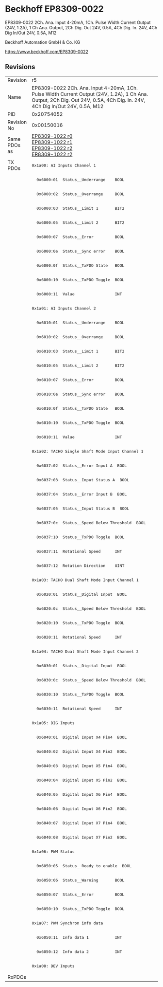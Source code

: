 # Beckhoff EP8309-0022

EP8309-0022 2Ch. Ana. Input 4-20mA, 1Ch. Pulse Width Current Output (24V, 1.2A), 1 Ch Ana. Output, 2Ch Dig. Out 24V, 0.5A, 4Ch Dig. In. 24V, 4Ch Dig In/Out 24V, 0.5A, M12

Beckhoff Automation GmbH & Co. KG

https://www.beckhoff.com/EP8309-0022

## Revisions
<table>
<tr>
<td>Revision</td>
<td>r5</td>
</tr>
<tr>
<td>Name</td>
<td>EP8309-0022 2Ch. Ana. Input 4-20mA, 1Ch. Pulse Width Current Output (24V, 1.2A), 1 Ch Ana. Output, 2Ch Dig. Out 24V, 0.5A, 4Ch Dig. In. 24V, 4Ch Dig In/Out 24V, 0.5A, M12</td>
</tr>
<tr>
<td>PID</td>
<td>0x20754052</td>
</tr>
<tr>
<td>Revision No</td>
<td>0x00150016</td>
</tr>
<tr>
<td>Same PDOs as</td>
<td><a href="EP8309-1022.md">EP8309-1022 r0</a><br/><a href="EP8309-1022.md">EP8309-1022 r1</a><br/><a href="EP8309-1022.md">EP8309-1022 r2</a><br/><a href="ER8309-1022.md">ER8309-1022 r2</a></td>
</tr>
<tr>
<td rowspan=57 valign=top>TX PDOs</td>
<td><pre>0x1a00: AI Inputs Channel 1</pre></td>
<td></td>
</tr>
<tr>
<td><pre>  0x6000:01  Status__Underrange    BOOL</pre></td>
</tr>
<tr>
<td><pre>  0x6000:02  Status__Overrange     BOOL</pre></td>
</tr>
<tr>
<td><pre>  0x6000:03  Status__Limit 1       BIT2</pre></td>
</tr>
<tr>
<td><pre>  0x6000:05  Status__Limit 2       BIT2</pre></td>
</tr>
<tr>
<td><pre>  0x6000:07  Status__Error         BOOL</pre></td>
</tr>
<tr>
<td><pre>  0x6000:0e  Status__Sync error    BOOL</pre></td>
</tr>
<tr>
<td><pre>  0x6000:0f  Status__TxPDO State   BOOL</pre></td>
</tr>
<tr>
<td><pre>  0x6000:10  Status__TxPDO Toggle  BOOL</pre></td>
</tr>
<tr>
<td><pre>  0x6000:11  Value                 INT</pre></td>
</tr>
<tr>
<td><pre>0x1a01: AI Inputs Channel 2</pre></td>
</tr>
<tr>
<td><pre>  0x6010:01  Status__Underrange    BOOL</pre></td>
</tr>
<tr>
<td><pre>  0x6010:02  Status__Overrange     BOOL</pre></td>
</tr>
<tr>
<td><pre>  0x6010:03  Status__Limit 1       BIT2</pre></td>
</tr>
<tr>
<td><pre>  0x6010:05  Status__Limit 2       BIT2</pre></td>
</tr>
<tr>
<td><pre>  0x6010:07  Status__Error         BOOL</pre></td>
</tr>
<tr>
<td><pre>  0x6010:0e  Status__Sync error    BOOL</pre></td>
</tr>
<tr>
<td><pre>  0x6010:0f  Status__TxPDO State   BOOL</pre></td>
</tr>
<tr>
<td><pre>  0x6010:10  Status__TxPDO Toggle  BOOL</pre></td>
</tr>
<tr>
<td><pre>  0x6010:11  Value                 INT</pre></td>
</tr>
<tr>
<td><pre>0x1a02: TACHO Single Shaft Mode Input Channel 1</pre></td>
</tr>
<tr>
<td><pre>  0x6037:02  Status__Error Input A  BOOL</pre></td>
</tr>
<tr>
<td><pre>  0x6037:03  Status__Input Status A  BOOL</pre></td>
</tr>
<tr>
<td><pre>  0x6037:04  Status__Error Input B  BOOL</pre></td>
</tr>
<tr>
<td><pre>  0x6037:05  Status__Input Status B  BOOL</pre></td>
</tr>
<tr>
<td><pre>  0x6037:0c  Status__Speed Below Threshold  BOOL</pre></td>
</tr>
<tr>
<td><pre>  0x6037:10  Status__TxPDO Toggle  BOOL</pre></td>
</tr>
<tr>
<td><pre>  0x6037:11  Rotational Speed      INT</pre></td>
</tr>
<tr>
<td><pre>  0x6037:12  Rotation Direction    UINT</pre></td>
</tr>
<tr>
<td><pre>0x1a03: TACHO Dual Shaft Mode Input Channel 1</pre></td>
</tr>
<tr>
<td><pre>  0x6020:01  Status__Digital Input  BOOL</pre></td>
</tr>
<tr>
<td><pre>  0x6020:0c  Status__Speed Below Threshold  BOOL</pre></td>
</tr>
<tr>
<td><pre>  0x6020:10  Status__TxPDO Toggle  BOOL</pre></td>
</tr>
<tr>
<td><pre>  0x6020:11  Rotational Speed      INT</pre></td>
</tr>
<tr>
<td><pre>0x1a04: TACHO Dual Shaft Mode Input Channel 2</pre></td>
</tr>
<tr>
<td><pre>  0x6030:01  Status__Digital Input  BOOL</pre></td>
</tr>
<tr>
<td><pre>  0x6030:0c  Status__Speed Below Threshold  BOOL</pre></td>
</tr>
<tr>
<td><pre>  0x6030:10  Status__TxPDO Toggle  BOOL</pre></td>
</tr>
<tr>
<td><pre>  0x6030:11  Rotational Speed      INT</pre></td>
</tr>
<tr>
<td><pre>0x1a05: DIG Inputs</pre></td>
</tr>
<tr>
<td><pre>  0x6040:01  Digital Input X4 Pin4  BOOL</pre></td>
</tr>
<tr>
<td><pre>  0x6040:02  Digital Input X4 Pin2  BOOL</pre></td>
</tr>
<tr>
<td><pre>  0x6040:03  Digital Input X5 Pin4  BOOL</pre></td>
</tr>
<tr>
<td><pre>  0x6040:04  Digital Input X5 Pin2  BOOL</pre></td>
</tr>
<tr>
<td><pre>  0x6040:05  Digital Input X6 Pin4  BOOL</pre></td>
</tr>
<tr>
<td><pre>  0x6040:06  Digital Input X6 Pin2  BOOL</pre></td>
</tr>
<tr>
<td><pre>  0x6040:07  Digital Input X7 Pin4  BOOL</pre></td>
</tr>
<tr>
<td><pre>  0x6040:08  Digital Input X7 Pin2  BOOL</pre></td>
</tr>
<tr>
<td><pre>0x1a06: PWM Status</pre></td>
</tr>
<tr>
<td><pre>  0x6050:05  Status__Ready to enable  BOOL</pre></td>
</tr>
<tr>
<td><pre>  0x6050:06  Status__Warning       BOOL</pre></td>
</tr>
<tr>
<td><pre>  0x6050:07  Status__Error         BOOL</pre></td>
</tr>
<tr>
<td><pre>  0x6050:10  Status__TxPDO Toggle  BOOL</pre></td>
</tr>
<tr>
<td><pre>0x1a07: PWM Synchron info data</pre></td>
</tr>
<tr>
<td><pre>  0x6050:11  Info data 1           INT</pre></td>
</tr>
<tr>
<td><pre>  0x6050:12  Info data 2           INT</pre></td>
</tr>
<tr>
<td><pre>0x1a08: DEV Inputs</pre></td>
</tr>
<tr>
<td>RxPDOs</td>
<td></td>
</tr>
</table>
